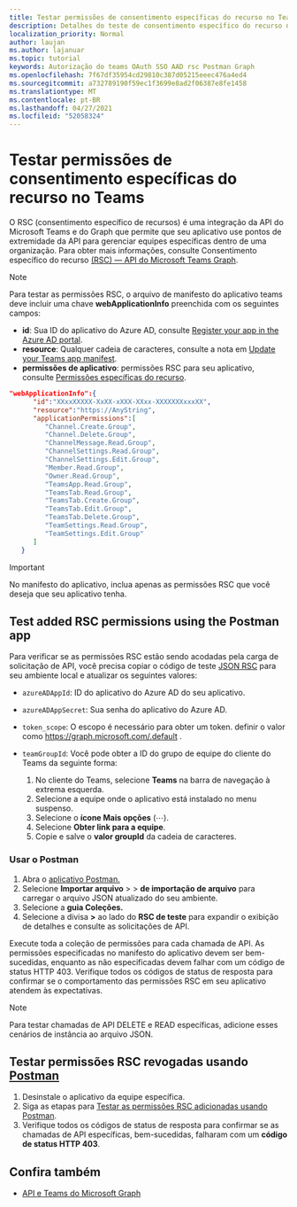 ```yaml
---
title: Testar permissões de consentimento específicas do recurso no Teams
description: Detalhes do teste de consentimento específico do recurso no Teams usando Postman
localization_priority: Normal
author: laujan
ms.author: lajanuar
ms.topic: tutorial
keywords: Autorização do teams OAuth SSO AAD rsc Postman Graph
ms.openlocfilehash: 7f67df35954cd29810c387d05215eeec476a4ed4
ms.sourcegitcommit: a732789190f59ec1f3699e8ad2f06387e8fe1458
ms.translationtype: MT
ms.contentlocale: pt-BR
ms.lasthandoff: 04/27/2021
ms.locfileid: "52058324"
---
```

# <a name="test-resource-specific-consent-permissions-in-teams"></a>Testar permissões de consentimento específicas do recurso no Teams

O RSC (consentimento específico de recursos) é uma integração da API do Microsoft Teams e do Graph que permite que seu aplicativo use pontos de extremidade da API para gerenciar equipes específicas dentro de uma organização. Para obter mais informações, consulte Consentimento específico do recurso [(RSC) — API do Microsoft Teams Graph](resource-specific-consent.md).

> [!NOTE]
> Para testar as permissões RSC, o arquivo de manifesto do aplicativo teams deve incluir uma chave **webApplicationInfo** preenchida com os seguintes campos:
>
> - **id**: Sua ID do aplicativo do Azure AD, consulte [Register your app in the Azure AD portal](resource-specific-consent.md#register-your-app-with-microsoft-identity-platform-via-the-azure-ad-portal).
> - **resource**: Qualquer cadeia de caracteres, consulte a nota em  [Update your Teams app manifest](resource-specific-consent.md#update-your-teams-app-manifest).
> - **permissões de aplicativo**: permissões RSC para seu aplicativo, consulte [Permissões específicas do recurso](resource-specific-consent.md#resource-specific-permissions).

```json
"webApplicationInfo":{
      "id":"XXxxXXXXX-XxXX-xXXX-XXxx-XXXXXXXxxxXX",
      "resource":"https://AnyString",
      "applicationPermissions":[
         "Channel.Create.Group",
         "Channel.Delete.Group",
         "ChannelMessage.Read.Group",
         "ChannelSettings.Read.Group",
         "ChannelSettings.Edit.Group",
         "Member.Read.Group",
         "Owner.Read.Group",
         "TeamsApp.Read.Group",
         "TeamsTab.Read.Group",
         "TeamsTab.Create.Group",
         "TeamsTab.Edit.Group",
         "TeamsTab.Delete.Group",
         "TeamSettings.Read.Group",
         "TeamSettings.Edit.Group"
      ]
   }
```

> [!IMPORTANT]
> No manifesto do aplicativo, inclua apenas as permissões RSC que você deseja que seu aplicativo tenha.

## <a name="test-added-rsc-permissions-using-the-postman-app"></a>Test added RSC permissions using the Postman app

Para verificar se as permissões RSC estão sendo acodadas pela carga de solicitação de API, você precisa copiar o código de teste [JSON RSC](test-rsc-json-file.md) para seu ambiente local e atualizar os seguintes valores:

* `azureADAppId`: ID do aplicativo do Azure AD do seu aplicativo.
* `azureADAppSecret`: Sua senha do aplicativo do Azure AD.
* `token_scope`: O escopo é necessário para obter um token. definir o valor como https://graph.microsoft.com/.default .
* `teamGroupId`: Você pode obter a ID do grupo de equipe do cliente do Teams da seguinte forma:

    1. No cliente do Teams, selecione **Teams** na barra de navegação à extrema esquerda.
    2. Selecione a equipe onde o aplicativo está instalado no menu suspenso.
    3. Selecione o **ícone Mais opções** (&#8943;).
    4. Selecione **Obter link para a equipe**. 
    5. Copie e salve o **valor groupId** da cadeia de caracteres.

### <a name="use-postman"></a>Usar o Postman

1. Abra o [aplicativo Postman.](https://www.postman.com)
2. Selecione **Importar arquivo**  >    >  **de importação de arquivo** para carregar o arquivo JSON atualizado do seu ambiente.  
3. Selecione a **guia Coleções.** 
4. Selecione a divisa **>** ao lado do **RSC de teste** para expandir o exibição de detalhes e consulte as solicitações de API.

Execute toda a coleção de permissões para cada chamada de API. As permissões especificadas no manifesto do aplicativo devem ser bem-sucedidas, enquanto as não especificadas devem falhar com um código de status HTTP 403. Verifique todos os códigos de status de resposta para confirmar se o comportamento das permissões RSC em seu aplicativo atendem às expectativas.

> [!NOTE]
> Para testar chamadas de API DELETE e READ específicas, adicione esses cenários de instância ao arquivo JSON.

## <a name="test-revoked-rsc-permissions-using-postman"></a>Testar permissões RSC revogadas usando [Postman](https://www.postman.com/)

1. Desinstale o aplicativo da equipe específica.
2. Siga as etapas para [Testar as permissões RSC adicionadas usando Postman](#test-added-rsc-permissions-using-the-postman-app).
3. Verifique todos os códigos de status de resposta para confirmar se as chamadas de API específicas, bem-sucedidas, falharam com um **código de status HTTP 403**.

## <a name="see-also"></a>Confira também

- [API e Teams do Microsoft Graph](/graph/api/resources/teams-api-overview?view=graph-rest-1.0&preserve-view=true)

